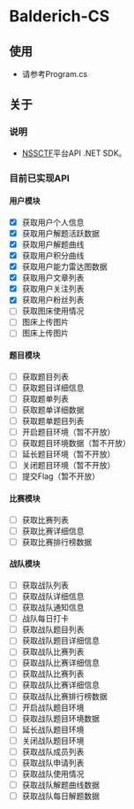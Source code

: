 # Balderich-CS

## 使用

- 请参考Program.cs

## 关于

### 说明

- [NSSCTF](https://www.ctfer.vip/)平台API .NET SDK。

### 目前已实现API

#### 用户模块

- [x] 获取用户个人信息
- [x] 获取用户解题活跃数据
- [x] 获取用户解题曲线
- [x] 获取用户积分曲线
- [x] 获取用户能力雷达图数据
- [x] 获取用户文章列表
- [x] 获取用户关注列表
- [x] 获取用户粉丝列表
- [ ] 获取图床使用情况
- [ ] 图床上传图片
- [ ] 图床上传图片

#### 题目模块

- [ ] 获取题目列表
- [ ] 获取题目详细信息
- [ ] 获取题单列表
- [ ] 获取题单详细数据
- [ ] 获取题单题目列表
- [ ] 开启题目环境（暂不开放）
- [ ] 获取题目环境数据（暂不开放）
- [ ] 延长题目环境（暂不开放）
- [ ] 关闭题目环境（暂不开放）
- [ ] 提交Flag（暂不开放）

#### 比赛模块

- [ ] 获取比赛列表
- [ ] 获取比赛详细信息
- [ ] 获取比赛排行榜数据

#### 战队模块

- [ ] 获取战队列表
- [ ] 获取战队详细信息
- [ ] 获取战队通知信息
- [ ] 战队每日打卡
- [ ] 获取战队题目列表
- [ ] 获取战队题目详细信息
- [ ] 获取战队比赛列表
- [ ] 获取战队比赛详细信息
- [ ] 获取战队比赛列表
- [ ] 获取战队比赛详细信息
- [ ] 获取战队比赛排行榜数据
- [ ] 开启战队题目环境
- [ ] 获取战队题目环境数据
- [ ] 延长战队题目环境
- [ ] 关闭战队题目环境
- [ ] 获取战队成员列表
- [ ] 获取战队申请列表
- [ ] 获取战队使用情况
- [ ] 获取战队解题曲线数据
- [ ] 获取战队每日解题数据